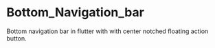 # Bottom_Navigation_bar
 Bottom navigation bar in flutter with with center notched floating action button.
